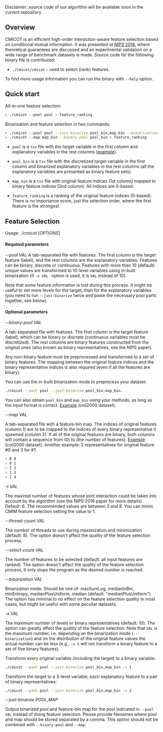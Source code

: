 Disclaimer: source code of our algorithm will be available soon in the current repository.

## Overview

CMICOT is an efficient high-order interaction-aware feature selection based on conditional mutual information.
It was presented at [NIPS'2016](http://papers.nips.cc/paper/6584-efficient-high-order-interaction-aware-feature-selection-based-on-conditional-mutual-information), where theoretical guarantees are discussed and an experimental validation on a wide range of benchmark datasets is made. Source code for the following binary file is contributed:

* `./cmicot/cmicot` - used to select (rank) features.

To find more usage information you can run the binary with `--help` option.


## Quick start

All-in-one feature selection:
```bash
> ./cmicot --pool pool > feature_ranking
```

Binarization and feature selection in two commands:
```bash
> ./cmicot --pool pool --just-binarize pool_bin,map_bin --binarization minEntropy -x 20
> ./cmicot --map map_bin --binary-pool pool_bin > feature_ranking
```
* `pool` is a `tsv` file with the target variable in the first column and explanatory variables in the rest columns ([example](https://yadi.sk/d/vbTVJ2NT3ExTyu)).

* `pool_bin` is a `tsv` file with the discretized target variable in the first column and binarized explanatory variables in the rest columns (all the explanatory variables are presented as binary feature sets).

* `map_bin` is a `tsv` file with original feature indices (1st column) mapped to binary feature indices (2nd column). All indices are 0-based.

* `feature_ranking` is a ranking of the original feature indices (0-based). There is no importance score, just the selection order, where the first feature is the strongest.


## Feature Selection

Usage: ./cmicot [OPTIONS]

#### Required parameters

*--pool VAL*
A tab-separated file with features. The first column is the target feature (label), and the rest columns are the explanatory variables. Features can be binary, discrete or continuous. Features with more than 10 (default) unique values are transformed to 10-level variables using in-built binarization (if `-x VAL ` option is used, it is `VAL` instead of 10). 

Note that some feature information is lost during this process. It might be useful to set more levels for the target, than for the explanatory variables (you need to run `--just-binarize` twice and paste the necessary pool parts together, see below).


#### Optional parameters

*--binary-pool VAL*

A tab-separated file with features. The first column is the target feature (label), which can be binary or discrete (continuous variables must be discretized). The rest columns are binary features constructed from the original ones (also known as binary representatives, see the NIPS paper).

Any non-binary feature must be preprocessed and transformed to a set of binary features. The mapping between the original feature indices and the binary representative indices is also required (even if all the features are binary).

You can use the in-built binarization mode to preprocess your dataset:
```bash
./cmicot --pool pool --just-binarize pool_bin,map_bin.
```

You can also obtain `pool_bin` and `map_bin` using your methods, as long as the input format is correct. [Example](https://yadi.sk/d/4RAMii7B3ErJxS) (coil2000 dataset).

*--map VAL*

A tab-separated file with a feature-bin map. The indices of original features (column 1) are to be mapped to the indices of every binary representative it spawned (column 2). If all of the original features are binary, both columns will contain a sequence from (0) to (the number of features). [Example](https://yadi.sk/d/FcDmdF403ErJxE) (coil2000 dataset). Another example: 2 representatives for original feature #0 and 3 for #1:
```bash
> 0 0
> 0 1
> 1 2
> 1 3
> 1 4
```

 *-t VAL*
 
The maximal number of features whose joint interaction could be taken into account by the algorithm (see the NIPS'2016 paper for more details). Default: 6. The recommended values are between 3 and 8. You can mimic CMIM feature selection setting the value to 1.

*--thread-count VAL*

The number of threads to use during maximization and minimization (default: 8). The option doesn't affect the quality of the feature selection process.

*--select-count VAL*

The number of features to be selected (default: all input features are ranked). The option doesn't affect the quality of the feature selection process, it only stops the program as the desired number is reached.

*--binarization VAL*

Binarization mode. Should be one of: maxSumLog, medianInBin, minEntropy, medianPlusUniform, median (default: "medianPlusUniform"). The option has minimal to no effect on the feature selection quality in most cases, but might be useful with some peculiar datasets.

*-x VAL*

The maximum number of levels or binary representatives (default: 10). The option can greatly affect the quality of the feature selection.
Note that `VAL` is the maximum number, i.e. depending on the binarization mode (`--binarization`) and on the distribution of the original feature values the actual number can be less (e.g., `-x 5` will not transform a binary feature to a set of five binary features).

Transform every original variable (including the target) to a binary variable:
```bash
./cmicot --pool pool --just-binarize pool_bin,map_bin -x 1
```

Transform the target to a 3-level variable, each explanatory feature to a pair of binary representatives:
```bash
./cmicot --pool pool --just-binarize pool_bin,map_bin -x 2
```

*--just-binarize POOL,MAP*

Output binarized pool and feature-bin map for the pool indicated in `--pool VAL` instead of doing feature selection. Please provide filenames where pool and map should be stored separated by a comma. This option should not be combined with `--binary-pool` and `--map`.

